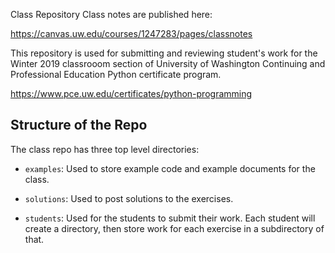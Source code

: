 Class Repository
Class notes are published here:

https://canvas.uw.edu/courses/1247283/pages/classnotes

This repository is used for submitting and reviewing student's work for the Winter 2019 classrooom section of University of Washington Continuing and Professional Education Python certificate program.

https://www.pce.uw.edu/certificates/python-programming

## Structure of the Repo

The class repo has three top level directories:

* `examples`: Used to store example code and example documents for the class.

* `solutions`: Used to post solutions to the exercises.

* `students`: Used for the students to submit their work. Each student will create
a directory, then store work for each exercise in a subdirectory of that.

